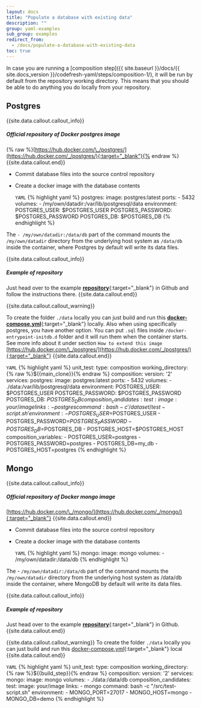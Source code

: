 ```yaml
---
layout: docs
title: "Populate a database with existing data"
description: ""
group: yaml-examples
sub_group: examples
redirect_from:
  - /docs/populate-a-database-with-existing-data
toc: true
---
```

In case you are running a [composition step]({{ site.baseurl }}/docs/{{ site.docs_version }}/codefresh-yaml/steps/composition-1/), it will be run by default from the repository working directory. This means that you should be able to do anything you do locally from your repository.

## Postgres

{{site.data.callout.callout_info}}
##### Official repository of Docker postgres image

{% raw %}[https://hub.docker.com/\_/postgres/](https://hub.docker.com/_/postgres/){:target="_blank"}{% endraw %}
{{site.data.callout.end}}

- Сommit database files into the source control repository
- Сreate a docker image with the database contents

  `YAML`
{% highlight yaml %}
        postgres:
          image: postgres:latest
          ports:
            - 5432
          volumes:
            - /my/own/datadir:/var/lib/postgresql/data
          environment:
            POSTGRES_USER: $POSTGRES_USER
            POSTGRES_PASSWORD: $POSTGRES_PASSWORD
            POSTGRES_DB: $POSTGRES_DB
{% endhighlight %}

The `- /my/own/datadir:/data/db` part of the command mounts the `/my/own/datadir` directory from the underlying host system as `/data/db` inside the container, where Postgres by default will write its data files. 

{{site.data.callout.callout_info}}
##### Example of repository

Just head over to the example [**repository**](https://github.com/codefreshdemo/example_nodejs_postgres/tree/dataset){:target="_blank"} in Github and follow the instructions there. 
{{site.data.callout.end}}

{{site.data.callout.callout_warning}}

To create the folder `./data` locally you can just build and run this [**docker-compose.yml**](https://github.com/codefreshdemo/example_nodejs_postgres/blob/dataset/docker-compose-test.yml){:target="_blank"} locally.
Also when using specifically postgres, you have another option.
You can put `.sql` files inside `/docker-entrypoint-initdb.d` folder and it will run them when the container starts. See more info about it under section `How to extend this image` [https://hub.docker.com/\_/postgres/](https://hub.docker.com/_/postgres/){:target="_blank"}
{{site.data.callout.end}}

  `YAML`
{% highlight yaml %}
  unit_test:
    type: composition
    working_directory: {% raw %}${{main_clone}}{% endraw %}
    composition:
      version: '2'
      services:
        postgres:
          image: postgres:latest
          ports:
            - 5432
          volumes:
            - ./data:/var/lib/postgresql/data
          environment:
            POSTGRES_USER: $POSTGRES_USER
            POSTGRES_PASSWORD: $POSTGRES_PASSWORD
            POSTGRES_DB: $POSTGRES_DB
    composition_candidates:
      test:
        image: your/image
        links:
          - postgres
        command: bash -c '/dataset/test-script.sh'
        environment:
          - POSTGRES_USER=$POSTGRES_USER
          - POSTGRES_PASSWORD=$POSTGRES_PASSWORD
          - POSTGRES_DB=$POSTGRES_DB
          - POSTGRES_HOST=$POSTGRES_HOST
    composition_variables:
      - POSTGRES_USER=postgres
      - POSTGRES_PASSWORD=postgres
      - POSTGRES_DB=my_db
      - POSTGRES_HOST=postgres
{% endhighlight %}

## Mongo

{{site.data.callout.callout_info}}
##### Official repository of Docker mongo image

[https://hub.docker.com/\_/mongo/](https://hub.docker.com/_/mongo/){:target="_blank"}
{{site.data.callout.end}}

- Сommit database files into the source control repository
- Сreate a docker image with the database contents

  `YAML`
{% highlight yaml %}
        mongo:
          image: mongo
          volumes:
            - /my/own/datadir:/data/db
{% endhighlight %}

The - `/my/own/datadir:/data/db` part of the command mounts the `/my/own/datadir` directory from the underlying host system as /data/db inside the container, where MongoDB by default will write its data files.

{{site.data.callout.callout_info}}
##### Example of repository

Just head over to the example [**repository**](https://github.com/codefreshdemo/example_nodejs_mongo/tree/dataset){:target="_blank"} in Github. 
{{site.data.callout.end}}

{{site.data.callout.callout_warning}}
To create the folder `./data` locally you can just build and run this [docker-compose.yml](https://github.com/codefreshdemo/example_nodejs_mongo/blob/dataset/docker-compose.yml){:target="_blank"} local 
{{site.data.callout.end}}

  `YAML`
{% highlight yaml %}
 unit_test:
    type: composition
    working_directory: {% raw %}${{build_step}}{% endraw %}
    composition:
      version: '2'
      services:
        mongo:
          image: mongo
          volumes:
            - ./data:/data/db
    composition_candidates:
      test:
        image: your/image
        links:
          - mongo
        command: bash -c "/src/test-script.sh"
        environment:
          - MONGO_PORT=27017
          - MONGO_HOST=mongo
          - MONGO_DB=demo
{% endhighlight %}
